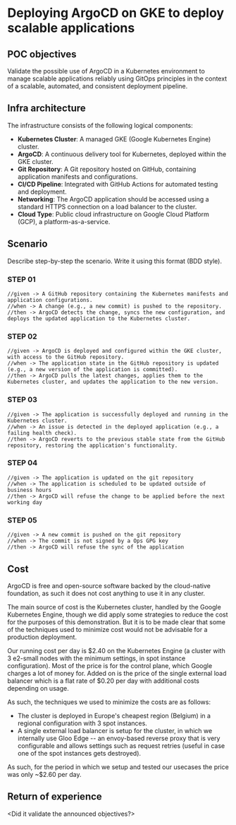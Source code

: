 # Deploying ArgoCD on GKE to deploy scalable applications

## POC objectives

Validate the possible use of ArgoCD in a Kubernetes environment to manage scalable applications reliably using GitOps principles in the context of a scalable, automated, and consistent deployment pipeline.

## Infra architecture

The infrastructure consists of the following logical components:

- **Kubernetes Cluster**: A managed GKE (Google Kubernetes Engine) cluster.
- **ArgoCD**: A continuous delivery tool for Kubernetes, deployed within the GKE cluster.
- **Git Repository**: A Git repository hosted on GitHub, containing application manifests and configurations.
- **CI/CD Pipeline**: Integrated with GitHub Actions for automated testing and deployment.
- **Networking**: The ArgoCD application should be accessed using a standard HTTPS connection on a load balancer to the cluster.
- **Cloud Type**: Public cloud infrastructure on Google Cloud Platform (GCP), a platform-as-a-service.

## Scenario

Describe step-by-step the scenario. Write it using this format (BDD style).

### STEP 01

```
//given -> A GitHub repository containing the Kubernetes manifests and application configurations.
//when -> A change (e.g., a new commit) is pushed to the repository.
//then -> ArgoCD detects the change, syncs the new configuration, and deploys the updated application to the Kubernetes cluster.
```

### STEP 02

```
//given -> ArgoCD is deployed and configured within the GKE cluster, with access to the GitHub repository.
//when -> The application state in the GitHub repository is updated (e.g., a new version of the application is committed).
//then -> ArgoCD pulls the latest changes, applies them to the Kubernetes cluster, and updates the application to the new version.
```

### STEP 03

```
//given -> The application is successfully deployed and running in the Kubernetes cluster.
//when -> An issue is detected in the deployed application (e.g., a failing health check).
//then -> ArgoCD reverts to the previous stable state from the GitHub repository, restoring the application's functionality.
```

### STEP 04

```
//given -> The application is updated on the git repository 
//when -> The application is scheduled to be updated outside of business hours
//then -> ArgoCD will refuse the change to be applied before the next working day
```

### STEP 05

```
//given -> A new commit is pushed on the git repository
//when -> The commit is not signed by a Ops GPG key
//then -> ArgoCD will refuse the sync of the application
```

## Cost

ArgoCD is free and open-source software backed by the cloud-native foundation, as such it does not cost anything to use it in any cluster.

The main source of cost is the Kubernetes cluster, handled by the Google Kubernetes Engine, though we did apply some strategies to reduce the cost for the purposes of this demonstration.
But it is to be made clear that some of the techniques used to minimize cost would not be advisable for a production deployment.

Our running cost per day is $2.40 on the Kubernetes Engine (a cluster with 3 e2-small nodes with the minimum settings, in spot instance configuration).
Most of the price is for the control plane, which Google charges a lot of money for.
Added on is the price of the single external load balancer which is a flat rate of $0.20 per day with additional costs depending on usage.

As such, the techniques we used to minimize the costs are as follows:

- The cluster is deployed in Europe's cheapest region (Belgium) in a regional configuration with 3 spot instances.
- A single external load balancer is setup for the cluster, in which we internally use Gloo Edge -- an envoy-based reverse proxy that is very configurable and allows settings such as request retries (useful in case one of the spot instances gets destroyed).

As such, for the period in which we setup and tested our usecases the price was only ~$2.60 per day.

## Return of experience

<take a position on the poc that has been produced.>

<Did it validate the announced objectives?>
